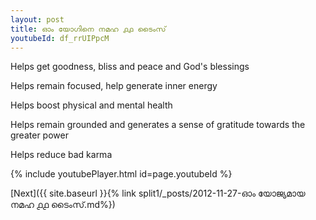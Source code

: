 ```yaml
---
layout: post
title: ഓം യോഗിനെ നമഹ ൧൧ ടൈംസ്
youtubeId: df_rrUIPpcM
---
```

 
 
Helps get goodness, bliss and peace and God's blessings
 
Helps remain focused, help generate inner energy 
 
Helps boost physical and mental health 
 
Helps remain grounded and generates a sense of gratitude towards the greater power 
 
Helps reduce bad karma
 
 
 
 


{% include youtubePlayer.html id=page.youtubeId %}
 
[Next]({{ site.baseurl }}{% link  split1/_posts/2012-11-27-ഓം യോജ്യമായ നമഹ ൧൧ ടൈംസ്.md%})
 

